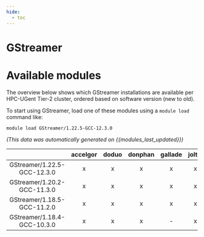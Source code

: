 ```yaml
---
hide:
  - toc
---
```


GStreamer
=========

# Available modules


The overview below shows which GStreamer installations are available per HPC-UGent Tier-2 cluster, ordered based on software version (new to old).

To start using GStreamer, load one of these modules using a `module load` command like:

```shell
module load GStreamer/1.22.5-GCC-12.3.0
```

*(This data was automatically generated on {{modules_last_updated}})*  

| |accelgor|doduo|donphan|gallade|joltik|shinx|skitty|
| :---: | :---: | :---: | :---: | :---: | :---: | :---: | :---: |
|GStreamer/1.22.5-GCC-12.3.0|x|x|x|x|x|x|x|
|GStreamer/1.20.2-GCC-11.3.0|x|x|x|x|x|-|-|
|GStreamer/1.18.5-GCC-11.2.0|x|x|x|x|x|-|-|
|GStreamer/1.18.4-GCC-10.3.0|x|x|x|-|x|-|-|
